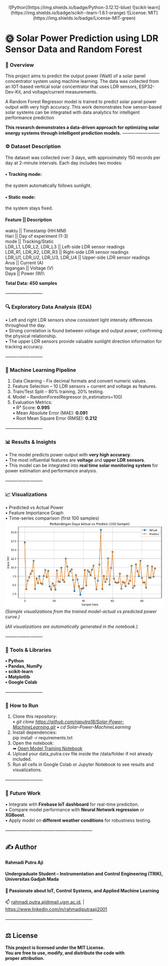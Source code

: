 <div align= "center">
![Python](https://img.shields.io/badge/Python-3.12.12-blue)
![scikit-learn](https://img.shields.io/badge/scikit--learn-1.6.1-orange)
![License: MIT](https://img.shields.io/badge/License-MIT-green)
</div>

# 🌞 Solar Power Prediction using LDR Sensor Data and Random Forest

### 📘 Overview

This project aims to predict the output power (Watt) of a solar panel concentrator system using machine learning.
The data was collected from an IOT-based vertical solar concentrator that uses LDR sensors, ESP32-Dev-Kit, and voltage/current measurements.

A Random Forest Regressor model is trained to predict solar panel power output with very high accuracy.
This work demonstrates how sensor-based solar systems can be integrated with data analytics for intelligent performance prediction

**This research demonstrates a data-driven approach for optimizing solar energy systems through intelligent prediction models.**
⸻⸻⸻

### ⚙ Dataset Description
The dataset was collected over 3 days, with approximately 150 records per day at 2-minute intervals. Each day includes two modes:

#### •	Tracking mode: 
the system automatically follows sunlight.

#### •	Static mode: 
the system stays fixed.

#### Feature ||	Description 

waktu	|| Timestamp (HH:MM)\
Hari	|| Day of experiment (1-3)\
mode ||	Tracking/Static\
LDR_L1, LDR_L2, LDR_L3 ||	Left-side LDR sensor readings\
LDR_R1, LDR_R2, LDR_R3 ||	Right-side LDR sensor readings\
LDR_U1, LDR_U2, LDR_U3, LDR_U4 ||	Upper-side LDR sensor readings\
Arus ||	Current (A)\
tegangan ||	Voltage (V)\
Daya ||	Power (W)\

**Total Data: 450 samples**

⸻⸻⸻

### 🔍 Exploratory Data Analysis (EDA)
•	Left and right LDR sensors show consistent light intensity differences throughout the day.\
•	Strong correlation is found between voltage and output power, confirming the physical relationship.\
•	The upper LDR sensors provide valuable sunlight direction information for tracking accuracy.

⸻⸻⸻

### 🧠 Machine Learning Pipeline
1.	Data Cleaning - Fix decimal formats and convert numeric values.
2.	Feature Selection – 10 LDR sensors + current and voltage as features.
3.	Train/Test Split – 80% training, 20% testing.
4.	Model – RandomForestRegressor (n_estimators=100)
5.	Evaluation Metrics:\
•	R² Score: **0.995**\
•	Mean Absolute Error (MAE): **0.091**\
•	Root Mean Square Error (RMSE): **0.212**

⸻⸻⸻

### 📊 Results & Insights
•	The model predicts power output with **very high accuracy**.\
•	The most influential features are **voltage** and **upper LDR sensors**.\
•	This model can be integrated into **real time solar monitoring system** for power estimation and performance analysis.

⸻⸻⸻

### 📈 Visualizations
•	Predicted vs Actual Power\
•	Feature Importance Graph\
•	Time-series comparison (first 100 samples)
![Predicted vs Actual Power](notebooks/visualization_sample.png)\
_(Sample visualizations from the trained model-actual vs predicted power curve.)_

(_All visualizations are automatically generated in the notebook_.)

⸻⸻⸻

### 🧰 Tools & Libraries
**•	Python**\
**•	Pandas, NumPy**\
**•	scikit-learn**\
**•	Matplotlib**\
**•	Google Colab**

⸻⸻⸻

###  🚀 How to Run
1.	Clone this repository:\
   • _git clone https://github.com/raputra18/Solar-Power-MachineLearning.git_
  	• _cd Solar-Power-MachineLearning_
2. Install dependencies:\
   pip install -r requirements.txt 
3. Open the notebook:\
   ➡ [Open Model Training Notebook](notebooks/model_training.ipynb)
4. Upload your data_putra.csv file inside the /data/folder if not already included. 
5. Run all cells in Google Colab or Jupyter Notebook to see results and visualizations.

⸻⸻⸻

### 🚧 Future Work
•	Integrate with **Firebase IoT dashboard** for real-time prediction.\
•	Compare model performance with **Neural Network regression** or **XGBoost**.\
•	Apply model on **different weather conditions** for robustness testing.


⸻⸻⸻⸻⸻⸻⸻

## ✍ Author

#### Rahmadi Putra Aji 
#### Undergraduate Student – Instrumentation and Control Engineering (TRIK), Universitas Gadjah Mada
#### 📍 Passionate about IoT, Control Systems, and Applied Machine Learning
📫 rahmadi.putra.aji@mail.ugm.ac.id, | https://www.linkedin.com/in/rahmadiputraaji2001 

⸻⸻⸻⸻⸻⸻⸻

## ⚖ License

**This project is licensed under the MIT License.**\
**You are free to use, modify, and distribute the code with proper attribution.**
